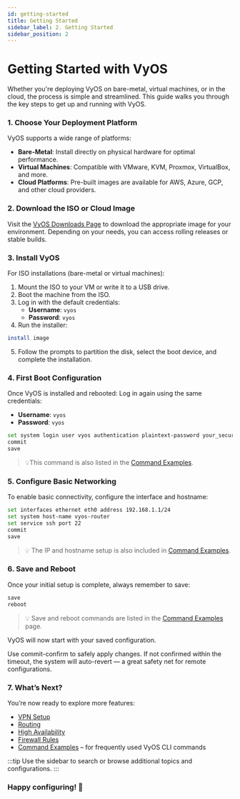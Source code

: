 ```yaml
---
id: getting-started
title: Getting Started
sidebar_label: 2. Getting Started
sidebar_position: 2
---
```


# Getting Started with VyOS

Whether you're deploying VyOS on bare-metal, virtual machines, or in the cloud, the process is simple and streamlined. This guide walks you through the key steps to get up and running with VyOS.

### **1. Choose Your Deployment Platform**

VyOS supports a wide range of platforms:

- **Bare-Metal**: Install directly on physical hardware for optimal performance.
- **Virtual Machines**: Compatible with VMware, KVM, Proxmox, VirtualBox, and more.
- **Cloud Platforms**: Pre-built images are available for AWS, Azure, GCP, and other cloud providers.

### **2. Download the ISO or Cloud Image**

Visit the [VyOS Downloads Page](https://vyos.io/download/) to download the appropriate image for your environment. Depending on your needs, you can access rolling releases or stable builds.

### **3. Install VyOS**

For ISO installations (bare-metal or virtual machines):

1. Mount the ISO to your VM or write it to a USB drive.
2. Boot the machine from the ISO.
3. Log in with the default credentials:
   - **Username**: `vyos`
   - **Password**: `vyos`
4. Run the installer:

```bash
install image
```

5. Follow the prompts to partition the disk, select the boot device, and complete the installation.

### **4. First Boot Configuration**

Once VyOS is installed and rebooted:
Log in again using the same credentials:
   - **Username**: `vyos`
   - **Password**: `vyos`

```bash
set system login user vyos authentication plaintext-password your_secure_password
commit
save
```

> 💡This command is also listed in the [Command Examples](./command-examples).

### **5. Configure Basic Networking**
To enable basic connectivity, configure the interface and hostname:

```bash
set interfaces ethernet eth0 address 192.168.1.1/24
set system host-name vyos-router
set service ssh port 22
commit
save
```

> 💡 The IP and hostname setup is also included in [Command Examples](./command-examples).

### **6. Save and Reboot**

Once your initial setup is complete, always remember to save:

```bash
save
reboot
```

> 💡 Save and reboot commands are listed in the [Command Examples](./command-examples) page.

VyOS will now start with your saved configuration.

Use commit-confirm to safely apply changes. If not confirmed within the timeout, the system will auto-revert — a great safety net for remote configurations.

### **7. What’s Next?**
You’re now ready to explore more features:

- [VPN Setup](./advanced-configuration/vpn-setup)
- [Routing](./system-configuration/routing)
- [High Availability](./advanced-configuration/high-availability)
- [Firewall Rules](./system-configuration/firewall)
- [Command Examples](./command-examples) – for frequently used VyOS CLI commands

:::tip
Use the sidebar to search or browse additional topics and configurations.
:::

### Happy configuring! 🚀